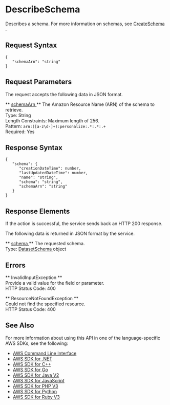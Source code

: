 # DescribeSchema<a name="API_DescribeSchema"></a>

Describes a schema\. For more information on schemas, see [ CreateSchema ](API_CreateSchema.md)\.

## Request Syntax<a name="API_DescribeSchema_RequestSyntax"></a>

```
{
   "schemaArn": "string"
}
```

## Request Parameters<a name="API_DescribeSchema_RequestParameters"></a>

The request accepts the following data in JSON format\.

 ** [ schemaArn ](#API_DescribeSchema_RequestSyntax) **   <a name="personalize-DescribeSchema-request-schemaArn"></a>
The Amazon Resource Name \(ARN\) of the schema to retrieve\.  
Type: String  
Length Constraints: Maximum length of 256\.  
Pattern: `arn:([a-z\d-]+):personalize:.*:.*:.+`   
Required: Yes

## Response Syntax<a name="API_DescribeSchema_ResponseSyntax"></a>

```
{
   "schema": { 
      "creationDateTime": number,
      "lastUpdatedDateTime": number,
      "name": "string",
      "schema": "string",
      "schemaArn": "string"
   }
}
```

## Response Elements<a name="API_DescribeSchema_ResponseElements"></a>

If the action is successful, the service sends back an HTTP 200 response\.

The following data is returned in JSON format by the service\.

 ** [ schema ](#API_DescribeSchema_ResponseSyntax) **   <a name="personalize-DescribeSchema-response-schema"></a>
The requested schema\.  
Type: [ DatasetSchema ](API_DatasetSchema.md) object

## Errors<a name="API_DescribeSchema_Errors"></a>

 ** InvalidInputException **   
Provide a valid value for the field or parameter\.  
HTTP Status Code: 400

 ** ResourceNotFoundException **   
Could not find the specified resource\.  
HTTP Status Code: 400

## See Also<a name="API_DescribeSchema_SeeAlso"></a>

For more information about using this API in one of the language\-specific AWS SDKs, see the following:
+  [ AWS Command Line Interface](https://docs.aws.amazon.com/goto/aws-cli/personalize-2018-05-22/DescribeSchema) 
+  [ AWS SDK for \.NET](https://docs.aws.amazon.com/goto/DotNetSDKV3/personalize-2018-05-22/DescribeSchema) 
+  [ AWS SDK for C\+\+](https://docs.aws.amazon.com/goto/SdkForCpp/personalize-2018-05-22/DescribeSchema) 
+  [ AWS SDK for Go](https://docs.aws.amazon.com/goto/SdkForGoV1/personalize-2018-05-22/DescribeSchema) 
+  [ AWS SDK for Java V2](https://docs.aws.amazon.com/goto/SdkForJavaV2/personalize-2018-05-22/DescribeSchema) 
+  [ AWS SDK for JavaScript](https://docs.aws.amazon.com/goto/AWSJavaScriptSDK/personalize-2018-05-22/DescribeSchema) 
+  [ AWS SDK for PHP V3](https://docs.aws.amazon.com/goto/SdkForPHPV3/personalize-2018-05-22/DescribeSchema) 
+  [ AWS SDK for Python](https://docs.aws.amazon.com/goto/boto3/personalize-2018-05-22/DescribeSchema) 
+  [ AWS SDK for Ruby V3](https://docs.aws.amazon.com/goto/SdkForRubyV3/personalize-2018-05-22/DescribeSchema) 